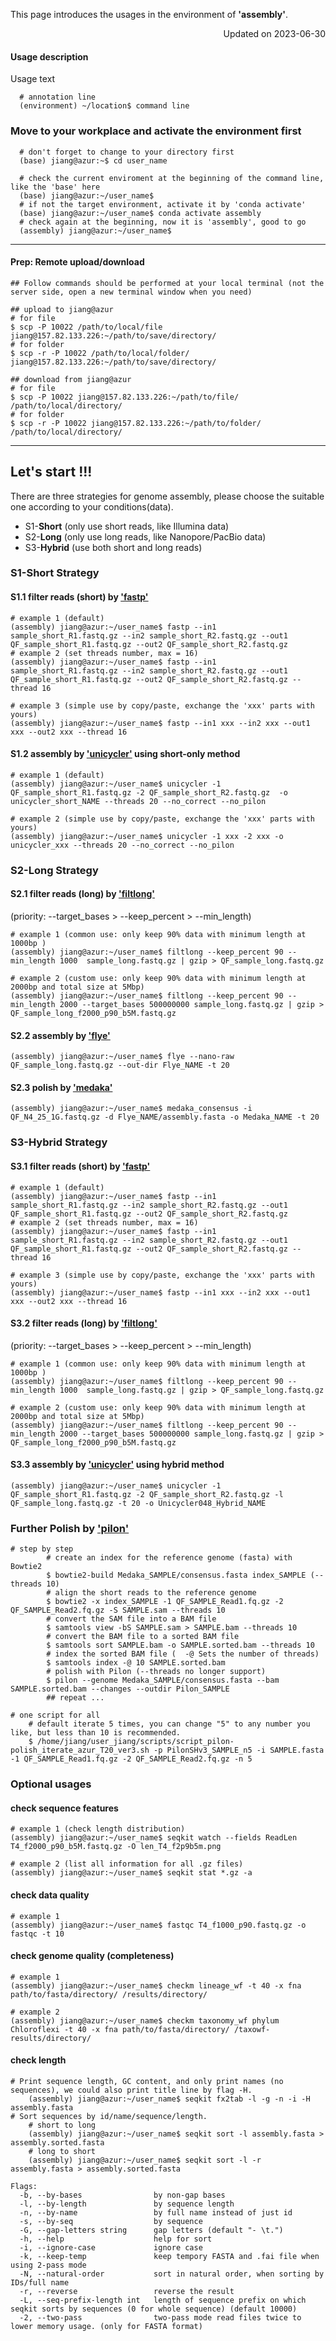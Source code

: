 This page introduces the usages in the environment of **'assembly'**.

<p align="right"> Updated on 2023-06-30 </p>

#### Usage description
Usage text 
```
  # annotation line
  (environment) ~/location$ command line
```


### Move to your workplace and activate the environment first
```
  # don't forget to change to your directory first
  (base) jiang@azur:~$ cd user_name
  
  # check the current enviroment at the beginning of the command line, like the 'base' here
  (base) jiang@azur:~/user_name$
  # if not the target environment, activate it by 'conda activate'
  (base) jiang@azur:~/user_name$ conda activate assembly
  # check again at the beginning, now it is 'assembly', good to go
  (assembly) jiang@azur:~/user_name$ 
```

---
#### Prep: Remote upload/download
```
## Follow commands should be performed at your local terminal (not the server side, open a new terminal window when you need)

## upload to jiang@azur
# for file
$ scp -P 10022 /path/to/local/file jiang@157.82.133.226:~/path/to/save/directory/
# for folder
$ scp -r -P 10022 /path/to/local/folder/ jiang@157.82.133.226:~/path/to/save/directory/

## download from jiang@azur
# for file
$ scp -P 10022 jiang@157.82.133.226:~/path/to/file/ /path/to/local/directory/ 
# for folder
$ scp -r -P 10022 jiang@157.82.133.226:~/path/to/folder/ /path/to/local/directory/ 
```

---
## Let's start !!!

There are three strategies for genome assembly, please choose the suitable one according to your conditions(data).
- S1-**Short**  (only use short reads, like Illumina data)
- S2-**Long** (only use long reads, like Nanopore/PacBio data)  
- S3-**Hybrid** (use both short and long reads)

### S1-**Short** Strategy
#### S1.1 filter reads (short) by ['fastp'](https://github.com/OpenGene/fastp)
```
# example 1 (default)
(assembly) jiang@azur:~/user_name$ fastp --in1 sample_short_R1.fastq.gz --in2 sample_short_R2.fastq.gz --out1 QF_sample_short_R1.fastq.gz --out2 QF_sample_short_R2.fastq.gz
# example 2 (set threads number, max = 16)
(assembly) jiang@azur:~/user_name$ fastp --in1 sample_short_R1.fastq.gz --in2 sample_short_R2.fastq.gz --out1 QF_sample_short_R1.fastq.gz --out2 QF_sample_short_R2.fastq.gz --thread 16

# example 3 (simple use by copy/paste, exchange the 'xxx' parts with yours)
(assembly) jiang@azur:~/user_name$ fastp --in1 xxx --in2 xxx --out1 xxx --out2 xxx --thread 16
```
#### S1.2 assembly by ['unicycler'](https://github.com/rrwick/Unicycler#method-illumina-only-assembly) using short-only method
```
# example 1 (default)
(assembly) jiang@azur:~/user_name$ unicycler -1 QF_sample_short_R1.fastq.gz -2 QF_sample_short_R2.fastq.gz  -o unicycler_short_NAME --threads 20 --no_correct --no_pilon

# example 2 (simple use by copy/paste, exchange the 'xxx' parts with yours)
(assembly) jiang@azur:~/user_name$ unicycler -1 xxx -2 xxx -o unicycler_xxx --threads 20 --no_correct --no_pilon
```


### S2-**Long** Strategy
#### S2.1 filter reads (long) by ['filtlong'](https://github.com/rrwick/Filtlong)
(priority: --target_bases > --keep_percent > --min_length)
```
# example 1 (common use: only keep 90% data with minimum length at 1000bp )
(assembly) jiang@azur:~/user_name$ filtlong --keep_percent 90 --min_length 1000  sample_long.fastq.gz | gzip > QF_sample_long.fastq.gz

# example 2 (custom use: only keep 90% data with minimum length at 2000bp and total size at 5Mbp)
(assembly) jiang@azur:~/user_name$ filtlong --keep_percent 90 --min_length 2000 --target_bases 500000000 sample_long.fastq.gz | gzip > QF_sample_long_f2000_p90_b5M.fastq.gz
```
#### S2.2 assembly by ['flye'](https://github.com/fenderglass/Flye)
```
(assembly) jiang@azur:~/user_name$ flye --nano-raw QF_sample_long.fastq.gz --out-dir Flye_NAME -t 20
```
#### S2.3 polish by ['medaka'](https://github.com/nanoporetech/medaka) 
```
(assembly) jiang@azur:~/user_name$ medaka_consensus -i QF_N4_25_1G.fastq.gz -d Flye_NAME/assembly.fasta -o Medaka_NAME -t 20
```



### S3-**Hybrid** Strategy
#### S3.1 filter reads (short) by ['fastp'](https://github.com/OpenGene/fastp)
```
# example 1 (default)
(assembly) jiang@azur:~/user_name$ fastp --in1 sample_short_R1.fastq.gz --in2 sample_short_R2.fastq.gz --out1 QF_sample_short_R1.fastq.gz --out2 QF_sample_short_R2.fastq.gz
# example 2 (set threads number, max = 16)
(assembly) jiang@azur:~/user_name$ fastp --in1 sample_short_R1.fastq.gz --in2 sample_short_R2.fastq.gz --out1 QF_sample_short_R1.fastq.gz --out2 QF_sample_short_R2.fastq.gz --thread 16

# example 3 (simple use by copy/paste, exchange the 'xxx' parts with yours)
(assembly) jiang@azur:~/user_name$ fastp --in1 xxx --in2 xxx --out1 xxx --out2 xxx --thread 16
```
#### S3.2 filter reads (long) by ['filtlong'](https://github.com/rrwick/Filtlong)
(priority: --target_bases > --keep_percent > --min_length)
```
# example 1 (common use: only keep 90% data with minimum length at 1000bp )
(assembly) jiang@azur:~/user_name$ filtlong --keep_percent 90 --min_length 1000  sample_long.fastq.gz | gzip > QF_sample_long.fastq.gz

# example 2 (custom use: only keep 90% data with minimum length at 2000bp and total size at 5Mbp)
(assembly) jiang@azur:~/user_name$ filtlong --keep_percent 90 --min_length 2000 --target_bases 500000000 sample_long.fastq.gz | gzip > QF_sample_long_f2000_p90_b5M.fastq.gz
```
#### S3.3 assembly by ['unicycler'](https://github.com/rrwick/Unicycler#method-hybrid-assembly) using hybrid method
```
(assembly) jiang@azur:~/user_name$ unicycler -1 QF_sample_short_R1.fastq.gz -2 QF_sample_short_R2.fastq.gz -l QF_sample_long.fastq.gz -t 20 -o Unicycler048_Hybrid_NAME
```


### Further Polish by ['pilon'](https://github.com/broadinstitute/pilon)
```
# step by step
		# create an index for the reference genome (fasta) with Bowtie2
		$ bowtie2-build Medaka_SAMPLE/consensus.fasta index_SAMPLE (--threads 10)
		# align the short reads to the reference genome
		$ bowtie2 -x index_SAMPLE -1 QF_SAMPLE_Read1.fq.gz -2 QF_SAMPLE_Read2.fq.gz -S SAMPLE.sam --threads 10
		# convert the SAM file into a BAM file 
		$ samtools view -bS SAMPLE.sam > SAMPLE.bam --threads 10
		# convert the BAM file to a sorted BAM file
		$ samtools sort SAMPLE.bam -o SAMPLE.sorted.bam --threads 10
		# index the sorted BAM file (  -@ Sets the number of threads)
		$ samtools index -@ 10 SAMPLE.sorted.bam
		# polish with Pilon (--threads no longer support)
		$ pilon --genome Medaka_SAMPLE/consensus.fasta --bam SAMPLE.sorted.bam --changes --outdir Pilon_SAMPLE 
		## repeat ...

# one script for all 
	# default iterate 5 times, you can change "5" to any number you like, but less than 10 is recommended.
 	$ /home/jiang/user_jiang/scripts/script_pilon-polish_iterate_azur_T20_ver3.sh -p PilonSHv3_SAMPLE_n5 -i SAMPLE.fasta -1 QF_SAMPLE_Read1.fq.gz -2 QF_SAMPLE_Read2.fq.gz -n 5

```

### Optional usages
#### check sequence features
```
# example 1 (check length distribution)
(assembly) jiang@azur:~/user_name$ seqkit watch --fields ReadLen T4_f2000_p90_b5M.fastq.gz -O len_T4_f2p9b5m.png

# example 2 (list all information for all .gz files)
(assembly) jiang@azur:~/user_name$ seqkit stat *.gz -a
```

#### check data quality
```
# example 1 
(assembly) jiang@azur:~/user_name$ fastqc T4_f1000_p90.fastq.gz -o fastqc -t 10
```

#### check genome quality (completeness)

```
# example 1 
(assembly) jiang@azur:~/user_name$ checkm lineage_wf -t 40 -x fna path/to/fasta/directory/ /results/directory/

# example 2
(assembly) jiang@azur:~/user_name$ checkm taxonomy_wf phylum Chloroflexi -t 40 -x fna path/to/fasta/directory/ /taxowf-results/directory/
```

#### check length
```
# Print sequence length, GC content, and only print names (no sequences), we could also print title line by flag -H.
	(assembly) jiang@azur:~/user_name$ seqkit fx2tab -l -g -n -i -H assembly.fasta
# Sort sequences by id/name/sequence/length.
	# short to long
	(assembly) jiang@azur:~/user_name$ seqkit sort -l assembly.fasta > assembly.sorted.fasta 
	# long to short
	(assembly) jiang@azur:~/user_name$ seqkit sort -l -r assembly.fasta > assembly.sorted.fasta 
  
Flags:
  -b, --by-bases                by non-gap bases
  -l, --by-length               by sequence length
  -n, --by-name                 by full name instead of just id
  -s, --by-seq                  by sequence
  -G, --gap-letters string      gap letters (default "- \t.")
  -h, --help                    help for sort
  -i, --ignore-case             ignore case
  -k, --keep-temp               keep tempory FASTA and .fai file when using 2-pass mode
  -N, --natural-order           sort in natural order, when sorting by IDs/full name
  -r, --reverse                 reverse the result
  -L, --seq-prefix-length int   length of sequence prefix on which seqkit sorts by sequences (0 for whole sequence) (default 10000)
  -2, --two-pass                two-pass mode read files twice to lower memory usage. (only for FASTA format)

```
